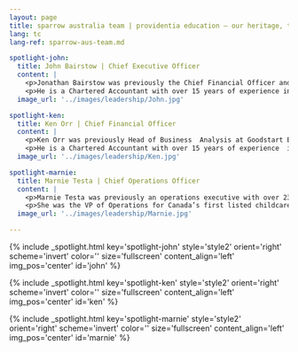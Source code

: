 ```yaml
---
layout: page
title: sparrow australia team | providentia education — our heritage, their future | providentia education | hong kong
lang: tc
lang-ref: sparrow-aus-team.md

spotlight-john:
  title: John Bairstow | Chief Executive Officer
  content: |
    <p>Jonathan Bairstow was previously the Chief Financial Officer and Company Secretary of Affinity Education Group from start-up to over 100 childcare centres.</p> 
    <p>He is a Chartered Accountant with over 15 years of experience in senior roles with PwC, GdF Suez, Deloitte, and Arthur Andersen.</p>
  image_url: '../images/leadership/John.jpg'

spotlight-ken:
  title: Ken Orr | Chief Financial Officer
  content: |
    <p>Ken Orr was previously Head of Business  Analysis at Goodstart Early Learning, Australia’s largest long day care provider.</p>
    <p>He is a Chartered Accountant with over 15 years of experience  in senior roles with PwC, Origin Energy, and the Royal Bank of Scotland.</p>
  image_url: '../images/leadership/Ken.jpg'

spotlight-marnie:
  title: Marnie Testa | Chief Operations Officer
  content: |
    <p>Marnie Testa was previously an operations executive with over 23 years of experience in childcare across Australia, New Zealand, and Canada.</p>
    <p>She was the VP of Operations for Canada’s first listed childcare company, overseeing expansion from 11 to 50 centres.</p>
  image_url: '../images/leadership/Marnie.jpg'

---
```

<!-- john -->
{% include _spotlight.html key='spotlight-john' style='style2' orient='right' scheme='invert' color='' size='fullscreen' content_align='left' img_pos='center' id='john' %}
<!-- ken -->
{% include _spotlight.html key='spotlight-ken' style='style2' orient='right' scheme='invert' color='' size='fullscreen' content_align='left' img_pos='center' id='ken' %}
<!-- marnie -->
{% include _spotlight.html key='spotlight-marnie' style='style2' orient='right' scheme='invert' color='' size='fullscreen' content_align='left' img_pos='center' id='marnie' %}